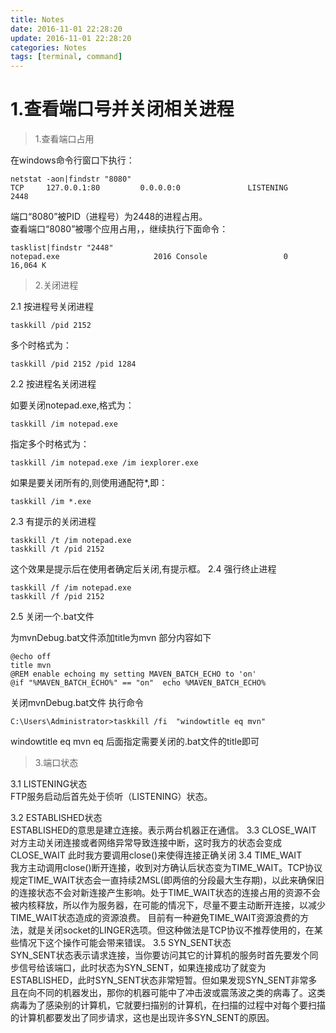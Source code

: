 ```yaml
---
title: Notes
date: 2016-11-01 22:28:20
update: 2016-11-01 22:28:20
categories: Notes
tags: [terminal, command]
---
```

# 1.查看端口号并关闭相关进程
> 1.查看端口占用

在windows命令行窗口下执行：  

```
netstat -aon|findstr "8080"
TCP     127.0.0.1:80         0.0.0.0:0               LISTENING       2448
```
端口“8080”被PID（进程号）为2448的进程占用。  
查看端口“8080”被哪个应用占用，，继续执行下面命令：
```
tasklist|findstr "2448"
notepad.exe                     2016 Console                 0     16,064 K
```

<!-- more -->
> 2.关闭进程

2.1 按进程号关闭进程

```
taskkill /pid 2152
```
多个时格式为：
```
taskkill /pid 2152 /pid 1284

```

2.2 按进程名关闭进程

如要关闭notepad.exe,格式为：

```
taskkill /im notepad.exe
```
指定多个时格式为：
```
taskkill /im notepad.exe /im iexplorer.exe
```

如果是要关闭所有的,则使用通配符*,即：
```
taskkill /im *.exe
```

2.3 有提示的关闭进程

```
taskkill /t /im notepad.exe
taskkill /t /pid 2152

```
这个效果是提示后在使用者确定后关闭,有提示框。
2.4 强行终止进程
```
taskkill /f /im notepad.exe
taskkill /f /pid 2152

```
2.5 关闭一个.bat文件

为mvnDebug.bat文件添加title为mvn
部分内容如下
```
@echo off
title mvn
@REM enable echoing my setting MAVEN_BATCH_ECHO to 'on'
@if "%MAVEN_BATCH_ECHO%" == "on"  echo %MAVEN_BATCH_ECHO%
```
关闭mvnDebug.bat文件
执行命令
```
C:\Users\Administrator>taskkill /fi  "windowtitle eq mvn"
```
windowtitle eq mvn
eq 后面指定需要关闭的.bat文件的title即可

> 3.端口状态


3.1 LISTENING状态  
FTP服务启动后首先处于侦听（LISTENING）状态。

3.2 ESTABLISHED状态  
ESTABLISHED的意思是建立连接。表示两台机器正在通信。
3.3 CLOSE_WAIT  
对方主动关闭连接或者网络异常导致连接中断，这时我方的状态会变成CLOSE_WAIT 此时我方要调用close()来使得连接正确关闭
3.4 TIME_WAIT  
我方主动调用close()断开连接，收到对方确认后状态变为TIME_WAIT。TCP协议规定TIME_WAIT状态会一直持续2MSL(即两倍的分段最大生存期)，以此来确保旧的连接状态不会对新连接产生影响。处于TIME_WAIT状态的连接占用的资源不会被内核释放，所以作为服务器，在可能的情况下，尽量不要主动断开连接，以减少TIME_WAIT状态造成的资源浪费。
目前有一种避免TIME_WAIT资源浪费的方法，就是关闭socket的LINGER选项。但这种做法是TCP协议不推荐使用的，在某些情况下这个操作可能会带来错误。
3.5 SYN_SENT状态  
SYN_SENT状态表示请求连接，当你要访问其它的计算机的服务时首先要发个同步信号给该端口，此时状态为SYN_SENT，如果连接成功了就变为ESTABLISHED，此时SYN_SENT状态非常短暂。但如果发现SYN_SENT非常多且在向不同的机器发出，那你的机器可能中了冲击波或震荡波之类的病毒了。这类病毒为了感染别的计算机，它就要扫描别的计算机，在扫描的过程中对每个要扫描的计算机都要发出了同步请求，这也是出现许多SYN_SENT的原因。
